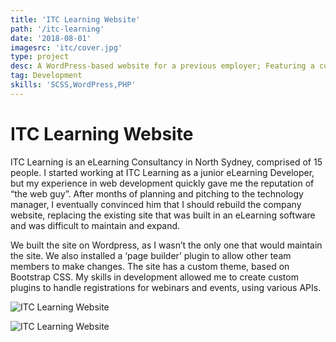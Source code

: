 ```yaml
---
title: 'ITC Learning Website'
path: '/itc-learning'
date: '2018-08-01'
imagesrc: 'itc/cover.jpg'
type: project
desc: A WordPress-based website for a previous employer; Featuring a custom theme and registrations for webinars and events.
tag: Development
skills: 'SCSS,WordPress,PHP'
---
```


# ITC Learning Website

ITC Learning is an eLearning Consultancy in North Sydney, comprised of 15 people. I started working at ITC Learning as a junior eLearning Developer, but my experience in web development quickly gave me the reputation of “the web guy”. After months of planning and pitching to the technology manager, I eventually convinced him that I should rebuild the company website, replacing the existing site that was built in an eLearning software and was difficult to maintain and expand.

We built the site on Wordpress, as I wasn’t the only one that would maintain the site. We also installed a ‘page builder’ plugin to allow other team members to make changes. The site has a custom theme, based on Bootstrap CSS. My skills in development allowed me to create custom plugins to handle registrations for webinars and events, using various APIs.

![ITC Learning Website](https://files.nathansimpson.design/portfolio/itc/1.jpg 'ITC Learning Website')

![ITC Learning Website](https://files.nathansimpson.design/portfolio/itc/2.jpg 'ITC Learning Website')
